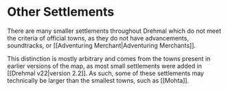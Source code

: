 # Other Settlements

There are many smaller settlements throughout Drehmal which do not meet the criteria of official towns, as they do not have advancements, soundtracks, or [[Adventuring Merchant|Adventuring Merchants]].

This distinction is mostly arbitrary and comes from the towns present in earlier versions of the map, as most small settlements were added in [[Drehmal v22|version 2.2]]. As such, some of these settlements may technically be larger than the smallest towns, such as [[Mohta]].
